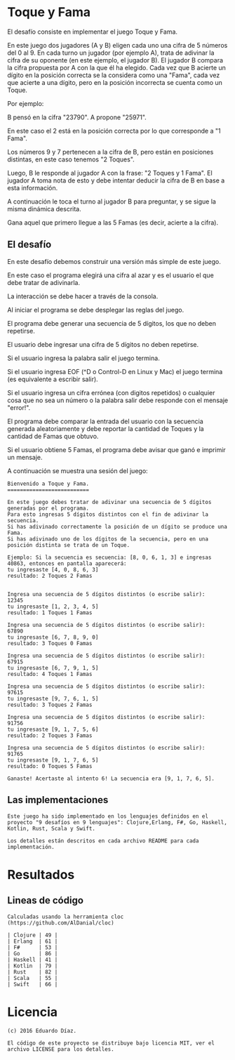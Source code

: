 # Toque y Fama

El desafío consiste en implementar el juego Toque y Fama.

En este juego dos jugadores (A y B) eligen cada uno una cifra de 5 números del 0 al 9.
En cada turno un jugador (por ejemplo A), trata de adivinar la cifra de su oponente (en este ejemplo, el jugador B).
El jugador B compara la cifra propuesta por A con la que él ha elegido. 
Cada vez que B acierte un dígito en la posición correcta se la considera como una "Fama", cada vez que acierte a una dígito, pero en la posición incorrecta se cuenta como un Toque.

Por ejemplo:

B pensó en la cifra "23790".
A propone "25971".

En este caso el 2 está en la posición correcta por lo que corresponde a "1 Fama".

Los números 9 y 7 pertenecen a la cifra de B, pero están en posiciones distintas, en este caso tenemos "2 Toques".

Luego, B le responde al jugador A con la frase: "2 Toques y 1 Fama". 
El jugador A toma nota de esto y debe intentar deducir la cifra de B en base a esta información.

A continuación le toca el turno al jugador B para preguntar, y se sigue la misma dinámica descrita.

Gana aquel que primero llegue a las 5 Famas (es decir, acierte a la cifra).

## El desafío

En este desafío debemos construir una versión más simple de este juego. 

En este caso el programa elegirá una cifra al azar y es el usuario el que debe tratar de adivinarla.

La interacción se debe hacer a través de la consola.

Al iniciar el programa se debe desplegar las reglas del juego.

El programa debe generar una secuencia de 5 dígitos, los que no deben repetirse.

El usuario debe ingresar una cifra de 5 dígitos no deben repetirse. 

Si el usuario ingresa la palabra salir el juego termina.

Si el usuario ingresa EOF (^D o Control-D en Linux y Mac) el juego termina (es equivalente a escribir salir).

Si el usuario ingresa un cifra errónea (con digitos repetidos) o cualquier cosa que no sea un número o la palabra 
salir debe responde con el mensaje "error!".

El programa debe comparar la entrada del usuario con la secuencia generada aleatoriamente y debe reportar la cantidad de Toques y la cantidad de Famas que obtuvo.

Si el usuario obtiene 5 Famas, el programa debe avisar que ganó e imprimir un mensaje.

A continuación se muestra una sesión del juego:

	Bienvenido a Toque y Fama.
	==========================

	En este juego debes tratar de adivinar una secuencia de 5 dígitos generadas por el programa.
	Para esto ingresas 5 dígitos distintos con el fin de adivinar la secuencia.
	Si has adivinado correctamente la posición de un dígito se produce una Fama.
	Si has adivinado uno de los dígitos de la secuencia, pero en una posición distinta se trata de un Toque.

	Ejemplo: Si la secuencia es secuencia: [8, 0, 6, 1, 3] e ingresas 40863, entonces en pantalla aparecerá:
	tu ingresaste [4, 0, 8, 6, 3]
	resultado: 2 Toques 2 Famas


	Ingresa una secuencia de 5 dígitos distintos (o escribe salir):
	12345
	tu ingresaste [1, 2, 3, 4, 5]
	resultado: 1 Toques 1 Famas

	Ingresa una secuencia de 5 dígitos distintos (o escribe salir):
	67890
	tu ingresaste [6, 7, 8, 9, 0]
	resultado: 3 Toques 0 Famas

	Ingresa una secuencia de 5 dígitos distintos (o escribe salir):
	67915
	tu ingresaste [6, 7, 9, 1, 5]
	resultado: 4 Toques 1 Famas

	Ingresa una secuencia de 5 dígitos distintos (o escribe salir):
	97615
	tu ingresaste [9, 7, 6, 1, 5]
	resultado: 3 Toques 2 Famas

	Ingresa una secuencia de 5 dígitos distintos (o escribe salir):
	91756
	tu ingresaste [9, 1, 7, 5, 6]
	resultado: 2 Toques 3 Famas

	Ingresa una secuencia de 5 dígitos distintos (o escribe salir):
	91765
	tu ingresaste [9, 1, 7, 6, 5]
	resultado: 0 Toques 5 Famas

	Ganaste! Acertaste al intento 6! La secuencia era [9, 1, 7, 6, 5].

## Las implementaciones
	
	Este juego ha sido implementado en los lenguajes definidos en el proyecto "9 desafíos en 9 lenguajes": Clojure,Erlang, F#, Go, Haskell, Kotlin, Rust, Scala y Swift.

	Los detalles están descritos en cada archivo README para cada implementación.

# Resultados

## Lineas de código

	Calculadas usando la herramienta cloc (https://github.com/AlDanial/cloc)

	| Clojure | 49 |
	| Erlang  | 61 |
	| F#      | 53 |
	| Go      | 86 |
	| Haskell | 41 |
	| Kotlin  | 79 |
	| Rust    | 82 |
	| Scala   | 55 |
	| Swift   | 66 |

# Licencia

	(c) 2016 Eduardo Díaz.

	El código de este proyecto se distribuye bajo licencia MIT, ver el archivo LICENSE para los detalles.


